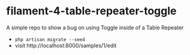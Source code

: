 # filament-4-table-repeater-toggle

A simple repo to show a bug on using Toggle inside of a Table Repeater

- `php artisan migrate --seed`
- visit http://localhost:8000/samples/1/edit
